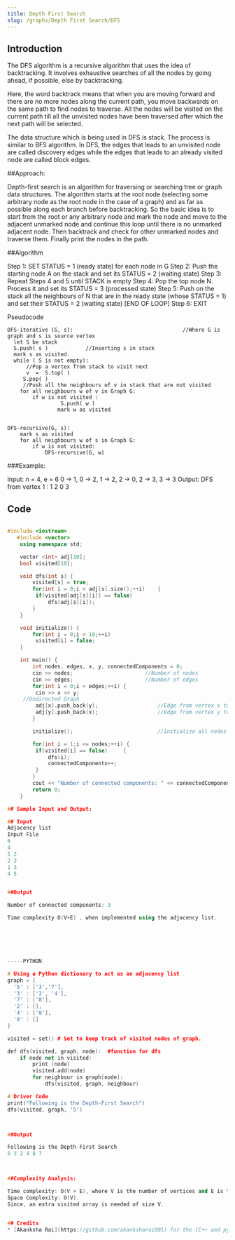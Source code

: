 ```yaml
---
title: Depth First Search
slug: /graphs/Depth First Search/DFS
---
```



## Introduction

The DFS algorithm is a recursive algorithm that uses the idea of backtracking. 
It involves exhaustive searches of all the nodes by going ahead, if possible, else by backtracking.

Here, the word backtrack means that when you are moving forward and there are no more nodes along the current path,
you move backwards on the same path to find nodes to traverse. All the nodes will be visited on the current path till all the
unvisited nodes have been traversed after which the next path will be selected.

The data structure which is being used in DFS is stack. The process is similar to BFS algorithm. 
In DFS, the edges that leads to an unvisited node are called discovery edges
while the edges that leads to an already visited node are called block edges.  




##Approach: 

 Depth-first search is an algorithm for traversing or searching tree or graph data structures.
 The algorithm starts at the root node (selecting some arbitrary node as the root node in the case of a graph) and
 as far as possible along each branch before backtracking. So the basic idea is to start from the root or any arbitrary node 
 and mark the node and move to the adjacent unmarked node and continue this loop until there is no unmarked adjacent node. 
 Then backtrack and check for other unmarked nodes and traverse them. Finally print the nodes in the path.






##Algorithm

Step 1: SET STATUS = 1 (ready state) for each node in G
Step 2: Push the starting node A on the stack and set its STATUS = 2 (waiting state)
Step 3: Repeat Steps 4 and 5 until STACK is empty
Step 4: Pop the top node N. Process it and set its STATUS = 3 (processed state)
Step 5: Push on the stack all the neighbours of N that are in the ready state (whose STATUS = 1) and set their
STATUS = 2 (waiting state)
[END OF LOOP]
Step 6: EXIT 





Pseudocode

    DFS-iterative (G, s):                                   //Where G is graph and s is source vertex
      let S be stack
      S.push( s )            //Inserting s in stack 
      mark s as visited.
      while ( S is not empty):
          //Pop a vertex from stack to visit next
          v  =  S.top( )
         S.pop( )
         //Push all the neighbours of v in stack that are not visited   
        for all neighbours w of v in Graph G:
            if w is not visited :
                     S.push( w )         
                    mark w as visited


    DFS-recursive(G, s):
        mark s as visited
        for all neighbours w of s in Graph G:
            if w is not visited:
                DFS-recursive(G, w)






###Example: 

Input: n = 4, e = 6 
0 -> 1, 0 -> 2, 1 -> 2, 2 -> 0, 2 -> 3, 3 -> 3 
Output: DFS from vertex 1 : 1 2 0 3 





## Code
``` C++

#include <iostream>
   #include <vector>
    using namespace std;

    vector <int> adj[10];
    bool visited[10];

    void dfs(int s) {
        visited[s] = true;
        for(int i = 0;i < adj[s].size();++i)    {
         if(visited[adj[s][i]] == false)
             dfs(adj[s][i]);
        }
    }

    void initialize() {
        for(int i = 0;i < 10;++i)
         visited[i] = false;
    }

    int main() {
        int nodes, edges, x, y, connectedComponents = 0;
        cin >> nodes;                       //Number of nodes
        cin >> edges;                       //Number of edges
        for(int i = 0;i < edges;++i) {
         cin >> x >> y;     
     //Undirected Graph 
         adj[x].push_back(y);                   //Edge from vertex x to vertex y
         adj[y].push_back(x);                   //Edge from vertex y to vertex x
        }

        initialize();                           //Initialize all nodes as not visited

        for(int i = 1;i <= nodes;++i) {
         if(visited[i] == false)     {
             dfs(i);
             connectedComponents++;
         }
        }
        cout << "Number of connected components: " << connectedComponents << endl;
        return 0;
    }

## Sample Input and Output:

## Input 
Adjacency list
Input File
6
4
1 2
2 3
1 3
4 5


##Output

Number of connected components: 3

Time complexity O(V+E) , when implemented using the adjacency list.






-----PYTHON

# Using a Python dictionary to act as an adjacency list
graph = {
  '5' : ['3','7'],
  '3' : ['2', '4'],
  '7' : ['8'],
  '2' : [],
  '4' : ['8'],
  '8' : []
}

visited = set() # Set to keep track of visited nodes of graph.

def dfs(visited, graph, node):  #function for dfs 
    if node not in visited:
        print (node)
        visited.add(node)
        for neighbour in graph[node]:
            dfs(visited, graph, neighbour)

# Driver Code
print("Following is the Depth-First Search")
dfs(visited, graph, '5')



##Output

Following is the Depth-First Search
5 3 2 4 8 7



##Complexity Analysis: 

Time complexity: O(V + E), where V is the number of vertices and E is the number of edges in the graph.
Space Complexity: O(V). 
Since, an extra visited array is needed of size V.


## Credits
* [Akanksha Rai](https://github.com/akanksharai001) for the [C++ and python  implementation]

